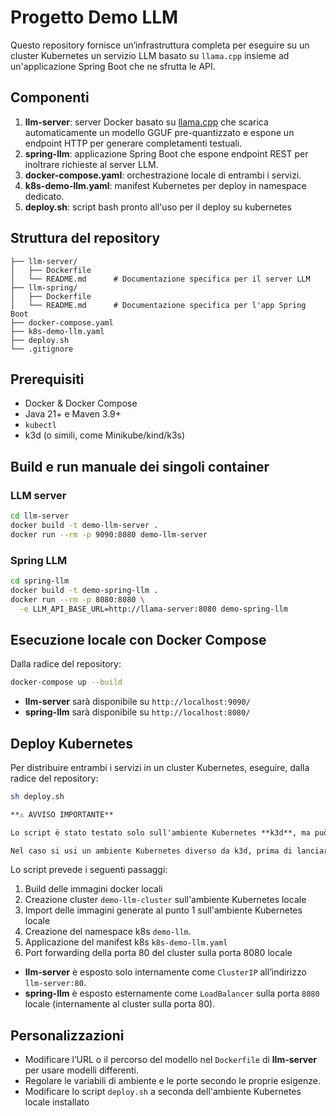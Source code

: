 # Progetto Demo LLM

Questo repository fornisce un’infrastruttura completa per eseguire su un cluster Kubernetes un servizio LLM basato su `llama.cpp` insieme ad un'applicazione Spring Boot che ne sfrutta le API.

## Componenti

1. **llm-server**: server Docker basato su [llama.cpp](https://github.com/ggml-org/llama.cpp) che scarica automaticamente un modello GGUF pre-quantizzato e espone un endpoint HTTP per generare completamenti testuali.
2. **spring-llm**: applicazione Spring Boot che espone endpoint REST per inoltrare richieste al server LLM.
3. **docker-compose.yaml**: orchestrazione locale di entrambi i servizi.
4. **k8s-demo-llm.yaml**: manifest Kubernetes per deploy in namespace dedicato.
5. **deploy.sh**: script bash pronto all'uso per il deploy su kubernetes

## Struttura del repository

```text
├── llm-server/
│   ├── Dockerfile
│   └── README.md      # Documentazione specifica per il server LLM
├── llm-spring/
│   ├── Dockerfile
│   └── README.md      # Documentazione specifica per l'app Spring Boot
├── docker-compose.yaml
├── k8s-demo-llm.yaml
├── deploy.sh
└── .gitignore
```

## Prerequisiti

- Docker & Docker Compose
- Java 21+ e Maven 3.9+
- `kubectl` 
- k3d (o simili, come Minikube/kind/k3s)

## Build e run manuale dei singoli container

### LLM server
```bash
cd llm-server
docker build -t demo-llm-server .
docker run --rm -p 9090:8080 demo-llm-server
```

### Spring LLM
```bash
cd spring-llm
docker build -t demo-spring-llm .
docker run --rm -p 8080:8080 \
  -e LLM_API_BASE_URL=http://llama-server:8080 demo-spring-llm
```

## Esecuzione locale con Docker Compose

Dalla radice del repository:

```bash
docker-compose up --build
```

- **llm-server** sarà disponibile su `http://localhost:9090/`
- **spring-llm** sarà disponibile su `http://localhost:8080/`


## Deploy Kubernetes

Per distribuire entrambi i servizi in un cluster Kubernetes, eseguire, dalla radice del repository:

```bash
sh deploy.sh
```

```markdown
**⚠️ AVVISO IMPORTANTE**

Lo script è stato testato solo sull'ambiente Kubernetes **k3d**, ma può essere facilmente adattato a qualsiasi altro Kubernetes locale (es. Minikube).

Nel caso si usi un ambiente Kubernetes diverso da k3d, prima di lanciare lo script, adattare le righe del file (24-26) con i relativi comandi di creazione cluster e import delle immagini docker per l'ambiente Kubernetes locale scelto.

```

Lo script prevede i seguenti passaggi:
1. Build delle immagini docker locali
2. Creazione cluster `demo-llm-cluster` sull'ambiente Kubernetes locale
3. Import delle immagini generate al punto 1 sull'ambiente Kubernetes locale
4. Creazione del namespace k8s `demo-llm`.
5. Applicazione del manifest k8s `k8s-demo-llm.yaml`
6. Port forwarding della porta 80 del cluster sulla porta 8080 locale

- **llm-server** è esposto solo internamente come `ClusterIP` all’indirizzo `llm-server:80`.
- **spring-llm** è esposto esternamente come `LoadBalancer` sulla porta `8080` locale (internamente al cluster sulla porta 80).

## Personalizzazioni

- Modificare l’URL o il percorso del modello nel `Dockerfile` di **llm-server** per usare modelli differenti.
- Regolare le variabili di ambiente e le porte secondo le proprie esigenze.
- Modificare lo script `deploy.sh` a seconda dell'ambiente Kubernetes locale installato
